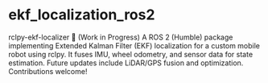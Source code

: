 # ekf_localization_ros2
rclpy-ekf-localizer 🚀 (Work in Progress)  A ROS 2 (Humble) package implementing Extended Kalman Filter (EKF) localization for a custom mobile robot using rclpy. It fuses IMU, wheel odometry, and sensor data for state estimation. Future updates include LiDAR/GPS fusion and optimization. Contributions welcome!
